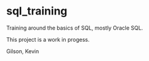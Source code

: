 # sql_training
Training around the basics of SQL, mostly Oracle SQL.

This project is a work in progess.

Gilson, Kevin
